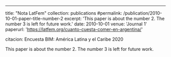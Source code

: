 ---
title: "Nota LatFem"
collection: publications
#permalink: /publication/2010-10-01-paper-title-number-2
excerpt: 'This paper is about the number 2. The number 3 is left for future work.'
date: 2010-10-01
venue: 'Journal 1'
paperurl: 'https://latfem.org/cuanto-cuesta-comer-en-argentina/'

citacion: Encuesta BIM: América Latina y el Caribe 2020

This paper is about the number 2. The number 3 is left for future work.

